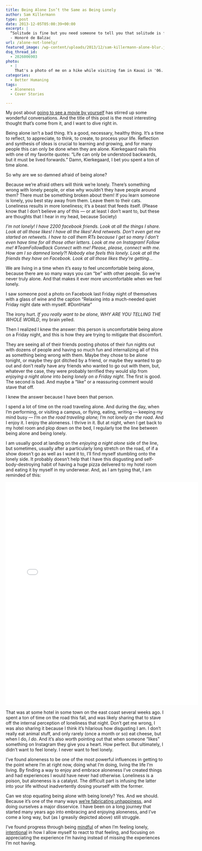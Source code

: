 ```yaml
---
title: Being Alone Isn’t the Same as Being Lonely
author: Sam Killermann
type: post
date: 2013-12-05T05:00:39+00:00
excerpt: |
  “Solitude is fine but you need someone to tell you that solitude is fine.”
  - Honoré de Balzac
url: /alone-not-lonely/
featured_image: /wp-content/uploads/2013/12/sam-killermann-alone-blur.jpg
dsq_thread_id:
  - 2026006903
photo:
  - |
    That's a photo of me on a hike while visiting fam in Kauai in '06. I thought I was alone, having hiked ahead on the trail, and was captivated by the sunset. I didn't realize my cousin sneakily taking the photo on his phone. <a title="Sam Killermann Sunset Hike" href="//wp-content/uploads/2013/12/sam-killermann-sunset-hike-hanakapiai.jpg" target="_blank">Here's the full version</a>.
categories:
  - Better Humaning
tags:
  - Aloneness
  - Cover Stories

---
```

My post about [going to see a movie by yourself][1] has stirred up some wonderful conversations. And the title of this post is the most interesting thought that&#8217;s come from it, and I want to dive right in.

Being alone isn&#8217;t a bad thing. It&#8217;s a good, necessary, healthy thing. It&#8217;s a time to reflect, to appreciate, to think, to create, to process your life. Reflection and synthesis of ideas is crucial to learning and growing, and for many people this can only be done when they are alone. Kierkegaard nails this with one of my favorite quotes: “Life can only be understood backwards, but it must be lived forwards.” Damn, Kierkegaard, I bet you spent a ton of time alone.

So why are we so damned afraid of being alone?

Because we&#8217;re afraid others will think we&#8217;re lonely. There&#8217;s something wrong with lonely people, or else why wouldn&#8217;t they have people around them? There must be something broken about them! If you learn someone is lonely, you best stay away from them. Leave them to their cats. Loneliness results in more loneliness; it&#8217;s a beast that feeds itself. (Please know that I don&#8217;t believe any of this &#8212; or at least I don&#8217;t want to, but these are thoughts that I hear in my head, because Society)

_I&#8217;m not lonely! I have 2200 facebook friends. Look at all the things I share. Look at all those likes! I have all the likes! And retweets. Don&#8217;t even get me started on retweets. I have to call them RTs because I get so many I don&#8217;t even have time for all those other letters. Look at me on Instagram! Follow me! #TeamFollowBack Connect with me! Please, please, connect with me. How am I so damned lonely?! Nobody else feels this lonely. Look at all the friends they have on Facebook. Look at all those likes they&#8217;re getting&#8230;_

We are living in a time when it&#8217;s easy to feel uncomfortable being alone, because there are so many ways you can &#8220;be&#8221; with other people. So we&#8217;re never truly alone. And that makes it ever more uncomfortable when we feel lonely.

I saw someone post a photo on Facebook last Friday night of themselves with a glass of wine and the caption &#8220;Relaxing into a much-needed quiet Friday night date with myself. #DontHate&#8221; 

The irony hurt. _If you really want to be alone, WHY ARE YOU TELLING THE WHOLE WORLD_, my brain yelled. 

Then I realized I knew the answer: this person is uncomfortable being alone on a Friday night, and this is how they are trying to mitigate that discomfort.

They are seeing all of their friends posting photos of their fun nights out with dozens of people and having so much fun and internalizing all of this as something being wrong with them. Maybe they chose to be alone tonight, or maybe they got ditched by a friend, or maybe they wanted to go out and don&#8217;t really have any friends who wanted to go out with them, but, whatever the case, they were probably terrified they would slip from _enjoying a night alone_ into _being lonely on a Friday night_. The first is good. The second is bad. And maybe a &#8220;like&#8221; or a reassuring comment would stave that off.

I knew the answer because I have been that person.

I spend a lot of time on the road traveling alone. And during the day, when I&#8217;m performing, or visiting a campus, or flying, eating, writing &#8212; keeping my mind busy &#8212; I&#8217;m _on the road traveling alone;_ I&#8217;m not _lonely on the road_. And I enjoy it. I enjoy the aloneness. I thrive in it. But at night, when I get back to my hotel room and plop down on the bed, I regularly toe the line between being alone and being lonely.

I am usually good at landing on the _enjoying a night alone_ side of the line, but sometimes, usually after a particularly long stretch on the road, of if a show doesn&#8217;t go as well as I want it to, I&#8217;ll find myself stumbling onto the lonely side. It probably doesn&#8217;t help that I have this disgusting and self-body-destroying habit of having a huge pizza delivered to my hotel room and eating it by myself in my underwear. And, as I am typing that, I am reminded of this:

<iframe src="//instagram.com/p/fyzVQoFHsM/embed/" width="612" height="710" frameborder="0" scrolling="no"></iframe>

That was at some hotel in some town on the east coast several weeks ago. I spent a ton of time on the road this fall, and was likely sharing that to stave off the internal perception of loneliness that night. Don&#8217;t get me wrong, I was also sharing it because I think it&#8217;s hilarious how disgusting I am. I don&#8217;t really eat animal stuff, and only rarely (once a month or so) eat cheese, but when I do, _I do_. And it&#8217;s also worth pointing out that when someone &#8220;likes&#8221; something on Instagram they give you a heart. How perfect. But ultimately, I didn&#8217;t want to feel lonely. I never want to feel lonely.

I&#8217;ve found aloneness to be one of the most powerful influences in getting to the point where I&#8217;m at right now, doing what I&#8217;m doing, living the life I&#8217;m living. By finding a way to enjoy and embrace aloneness I&#8217;ve created things and had experiences I would have never had otherwise. Loneliness is a poison, but aloneness is a catalyst. The difficult part is infusing the latter into your life without inadvertently dosing yourself with the former.

Can we stop equating being alone with being lonely? Yes. And we should. Because it&#8217;s one of the many ways [we&#8217;re fabricating unhappiness][2], and doing ourselves a major disservice. I have been on a long journey that started many years ago into embracing and enjoying aloneness, and I&#8217;ve come a long way, but (as I greasily depicted above) still struggle.

I&#8217;ve found progress through being [mindful][3] of when I&#8217;m feeling lonely, [intentional][3] in how I allow myself to react to that feeling, and focusing on appreciating the experience I&#8217;m having instead of missing the experiences I&#8217;m not having.

 [1]: //see-movie-by-yourself/ "Go See a Movie By Yourself"
 [2]: //we-fabricate-the-obstacles-to-happiness/ "We Fabricate the Obstacles that Stand Between Us and Happiness"
 [3]: //happiness/ "The 3 Ingredients to a Happy Existence"
